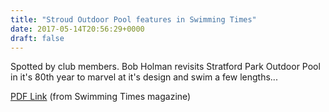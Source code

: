 ```yaml
---
title: "Stroud Outdoor Pool features in Swimming Times"
date: 2017-05-14T20:56:29+0000
draft: false
---
```

Spotted by club members. Bob Holman revisits Stratford Park Outdoor Pool in it's 80th year to marvel at it's design and swim a few lengths...

[PDF Link](https://drive.google.com/open?id=0B0A6mk29Mn16SlVwd2p2ZmJFZ3NjTXVmNHVwWWpON1UzQzdR)
 (from Swimming Times magazine)

